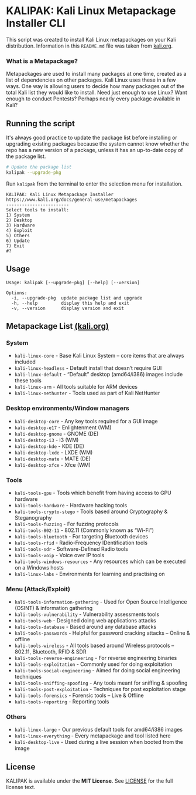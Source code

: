 # KALIPAK: Kali Linux Metapackage Installer CLI

This script was created to install Kali Linux metapackages on your Kali distribution. Information in this `README.md` file was taken from [kali.org](https://www.kali.org/docs/general-use/metapackages).

### What is a Metapackage?

Metapackages are used to install many packages at one time, created as a list of dependencies on other packages. Kali Linux uses these in a few ways. One way is allowing users to decide how many packages out of the total Kali list they would like to install. Need just enough to use Linux? Want enough to conduct Pentests? Perhaps nearly every package available in Kali?

## Running the script

It's always good practice to update the package list before installing or upgrading existing packages because the system cannot know whether the repo has a new version of a package, unless it has an up-to-date copy of the package list.

```bash
# Update the package list
kalipak --upgrade-pkg
```

Run `kalipak` from the terminal to enter the selection menu for installation.

```
KALIPAK: Kali Linux Metapackage Installer
https://www.kali.org/docs/general-use/metapackages
------------------------
Select tools to install:
1) System
2) Desktop
3) Hardware
4) Exploit
5) Others
6) Update
7) Exit
#? 
```

## Usage

```
Usage: kalipak [--upgrade-pkg] [--help] [--version]

Options:
  -i, --upgrade-pkg  update package list and upgrade
  -h, --help         display this help and exit
  -v, --version      display version and exit
```

## Metapackage List [(kali.org)](https://www.kali.org/docs/general-use/metapackages)

### System

- `kali-linux-core` -  Base Kali Linux System – core items that are always included
- `kali-linux-headless` -  Default install that doesn’t require GUI
- `kali-linux-default` -  “Default” desktop (amd64/i386) images include these tools
- `kali-linux-arm` -  All tools suitable for ARM devices
- `kali-linux-nethunter` -  Tools used as part of Kali NetHunter

### Desktop environments/Window managers

- `kali-desktop-core` -  Any key tools required for a GUI image
- `kali-desktop-e17` -  Enlightenment (WM)
- `kali-desktop-gnome` -  GNOME (DE)
- `kali-desktop-i3` -  i3 (WM)
- `kali-desktop-kde` -  KDE (DE)
- `kali-desktop-lxde` -  LXDE (WM)
- `kali-desktop-mate` -  MATE (DE)
- `kali-desktop-xfce` -  Xfce (WM)

### Tools

- `kali-tools-gpu` -  Tools which benefit from having access to GPU hardware
- `kali-tools-hardware` -  Hardware hacking tools
- `kali-tools-crypto-stego` -  Tools based around Cryptography & Steganography
- `kali-tools-fuzzing` -  For fuzzing protocols
- `kali-tools-802-11` -  802.11 (Commonly known as “Wi-Fi”)
- `kali-tools-bluetooth` -  For targeting Bluetooth devices
- `kali-tools-rfid` -  Radio-Frequency IDentification tools
- `kali-tools-sdr` -  Software-Defined Radio tools
- `kali-tools-voip` -  Voice over IP tools
- `kali-tools-windows-resources` -  Any resources which can be executed on a Windows hosts
- `kali-linux-labs` -  Environments for learning and practising on

### Menu (Attack/Exploit)

- `kali-tools-information-gathering` -  Used for Open Source Intelligence (OSINT) & information gathering
- `kali-tools-vulnerability` -  Vulnerability assessments tools
- `kali-tools-web` -  Designed doing web applications attacks
- `kali-tools-database` -  Based around any database attacks
- `kali-tools-passwords` -  Helpful for password cracking attacks – Online & offline
- `kali-tools-wireless` -  All tools based around Wireless protocols – 802.11, Bluetooth, RFID & SDR
- `kali-tools-reverse-engineering` -  For reverse engineering binaries
- `kali-tools-exploitation` -  Commonly used for doing exploitation
- `kali-tools-social-engineering` -  Aimed for doing social engineering techniques
- `kali-tools-sniffing-spoofing` -  Any tools meant for sniffing & spoofing
- `kali-tools-post-exploitation` -  Techniques for post exploitation stage
- `kali-tools-forensics` -  Forensic tools – Live & Offline
- `kali-tools-reporting` -  Reporting tools

### Others

- `kali-linux-large` -  Our previous default tools for amd64/i386 images
- `kali-linux-everything` -  Every metapackage and tool listed here
- `kali-desktop-live` -  Used during a live session when booted from the image

## License

KALIPAK is available under the **MIT License**. See [LICENSE](./LICENSE) for the full license text.
